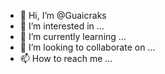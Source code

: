 - 👋 Hi, I’m @Guaicraks
- 👀 I’m interested in ...
- 🌱 I’m currently learning ...
- 💞️ I’m looking to collaborate on ...
- 📫 How to reach me ...

<!---
Guaicraks/Guaicraks is a ✨ special ✨ repository because its `README.md` (this file) appears on your GitHub profile.
You can click the Preview link to take a look at your changes.
--->
